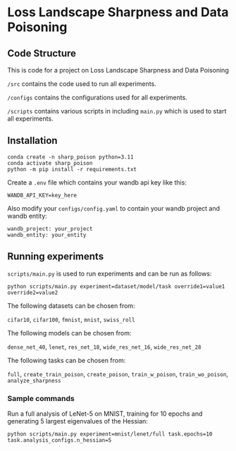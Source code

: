 # Loss Landscape Sharpness and Data Poisoning

## Code Structure

This is code for a project on Loss Landscape Sharpness and Data Poisoning

```/src``` contains the code used to run all experiments.

```/configs``` contains the configurations used for all experiments.

```/scripts``` contains various scripts in including ```main.py``` which is used to start all experiments.

## Installation

```
conda create -n sharp_poison python=3.11
conda activate sharp_poison
python -m pip install -r requirements.txt
```

Create a ```.env``` file which contains your wandb api key like this:

```
WANDB_API_KEY=key_here
```

Also modify your ```configs/config.yaml``` to contain your wandb project and wandb entity:

```
wandb_project: your_project
wandb_entity: your_entity
```

## Running experiments

```scripts/main.py``` is used to run experiments and can be run as follows:

```python scripts/main.py experiment=dataset/model/task override1=value1 override2=value2```

The following datasets can be chosen from:

```cifar10```, ```cifar100```, ```fmnist```, ```mnist```, ```swiss_roll```

The following models can be chosen from:

```dense_net_40```, ```lenet```, ```res_net_18```, ```wide_res_net_16```, ```wide_res_net_28```

The following tasks can be chosen from:

```full```, ```create_train_poison```, ```create_poison```, ```train_w_poison```, ```train_wo_poison```, ```analyze_sharpness```

### Sample commands

Run a full analysis of LeNet-5 on MNIST, training for 10 epochs and generating 5 largest eigenvalues of the Hessian:

```python scripts/main.py experiment=mnist/lenet/full task.epochs=10 task.analysis_configs.n_hessian=5```
